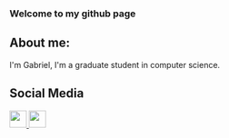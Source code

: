 ### Welcome to my github page

## About me: 
I'm Gabriel, I'm a graduate student in computer science.

## Social Media

<a href="https://github.com/GabrielMontenegrOL"><img height="30" src="https://cdn.jsdelivr.net/gh/devicons/devicon/icons/github/github-original.svg">
<a href="https://instagram.com/gabriel__montenegro/"><img height="30" src="https://github.com/anirudhbelwadi/anirudhbelwadi/blob/master/images/insta.png"> 






